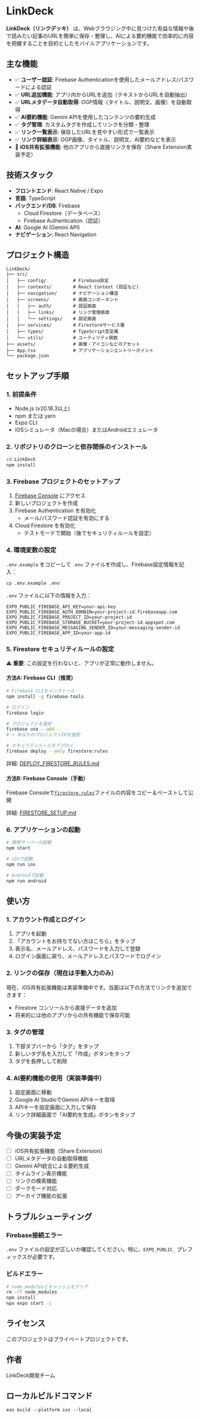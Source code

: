 # LinkDeck

**LinkDeck（リンクデッキ）** は、Webブラウジング中に見つけた有益な情報や後で読みたい記事のURLを簡単に保存・整理し、AIによる要約機能で効率的に内容を把握することを目的としたモバイルアプリケーションです。

## 主な機能

- ✅ **ユーザー認証**: Firebase Authenticationを使用したメールアドレス/パスワードによる認証
- ✅ **URL追加機能**: アプリ内からURLを追加（テキストからURLを自動抽出）
- ✅ **URLメタデータ自動取得**: OGP情報（タイトル、説明文、画像）を自動取得
- ✅ **AI要約機能**: Gemini APIを使用したコンテンツの要約生成
- ✅ **タグ管理**: カスタムタグを作成してリンクを分類・整理
- ✅ **リンク一覧表示**: 保存したURLを見やすい形式で一覧表示
- ✅ **リンク詳細表示**: OGP画像、タイトル、説明文、AI要約などを表示
- 🚧 **iOS共有拡張機能**: 他のアプリから直接リンクを保存（Share Extension実装予定）

## 技術スタック

- **フロントエンド**: React Native / Expo
- **言語**: TypeScript
- **バックエンド/DB**: Firebase
  - Cloud Firestore（データベース）
  - Firebase Authentication（認証）
- **AI**: Google AI (Gemini API)
- **ナビゲーション**: React Navigation

## プロジェクト構造

```
LinkDeck/
├── src/
│   ├── config/          # Firebase設定
│   ├── contexts/        # React Context (認証など)
│   ├── navigation/      # ナビゲーション構造
│   ├── screens/         # 画面コンポーネント
│   │   ├── auth/        # 認証画面
│   │   ├── links/       # リンク管理画面
│   │   └── settings/    # 設定画面
│   ├── services/        # Firestoreサービス層
│   ├── types/           # TypeScript型定義
│   └── utils/           # ユーティリティ関数
├── assets/              # 画像・アイコンなどのアセット
├── App.tsx              # アプリケーションエントリーポイント
└── package.json
```

## セットアップ手順

### 1. 前提条件

- Node.js (v20.18.3以上)
- npm または yarn
- Expo CLI
- iOSシミュレータ（Macの場合）またはAndroidエミュレータ

### 2. リポジトリのクローンと依存関係のインストール

```bash
cd LinkDeck
npm install
```

### 3. Firebase プロジェクトのセットアップ

1. [Firebase Console](https://console.firebase.google.com/) にアクセス
2. 新しいプロジェクトを作成
3. Firebase Authentication を有効化
   - メール/パスワード認証を有効にする
4. Cloud Firestore を有効化
   - テストモードで開始（後でセキュリティルールを設定）

### 4. 環境変数の設定

`.env.example` をコピーして `.env` ファイルを作成し、Firebase設定情報を記入：

```bash
cp .env.example .env
```

`.env` ファイルに以下の情報を入力：

```env
EXPO_PUBLIC_FIREBASE_API_KEY=your-api-key
EXPO_PUBLIC_FIREBASE_AUTH_DOMAIN=your-project-id.firebaseapp.com
EXPO_PUBLIC_FIREBASE_PROJECT_ID=your-project-id
EXPO_PUBLIC_FIREBASE_STORAGE_BUCKET=your-project-id.appspot.com
EXPO_PUBLIC_FIREBASE_MESSAGING_SENDER_ID=your-messaging-sender-id
EXPO_PUBLIC_FIREBASE_APP_ID=your-app-id
```

### 5. Firestore セキュリティルールの設定

⚠️ **重要**: この設定を行わないと、アプリが正常に動作しません。

#### 方法A: Firebase CLI（推奨）

```bash
# Firebase CLIをインストール
npm install -g firebase-tools

# ログイン
firebase login

# プロジェクトを選択
firebase use --add
# → あなたのプロジェクトIDを選択

# セキュリティルールをデプロイ
firebase deploy --only firestore:rules
```

詳細: [DEPLOY_FIRESTORE_RULES.md](DEPLOY_FIRESTORE_RULES.md)

#### 方法B: Firebase Console（手動）

Firebase Consoleで[`firestore.rules`](firestore.rules)ファイルの内容をコピー＆ペーストして公開

詳細: [FIRESTORE_SETUP.md](FIRESTORE_SETUP.md)

### 6. アプリケーションの起動

```bash
# 開発サーバーの起動
npm start

# iOSで起動
npm run ios

# Androidで起動
npm run android
```

## 使い方

### 1. アカウント作成とログイン

1. アプリを起動
2. 「アカウントをお持ちでない方はこちら」をタップ
3. 表示名、メールアドレス、パスワードを入力して登録
4. ログイン画面に戻り、メールアドレスとパスワードでログイン

### 2. リンクの保存（現在は手動入力のみ）

現在、iOS共有拡張機能は実装準備中です。当面は以下の方法でリンクを追加できます：

- Firestore コンソールから直接データを追加
- 将来的には他のアプリからの共有機能で保存可能

### 3. タグの管理

1. 下部タブバーから「タグ」をタップ
2. 新しいタグ名を入力して「作成」ボタンをタップ
3. タグを長押しして削除

### 4. AI要約機能の使用（実装準備中）

1. 設定画面に移動
2. Google AI StudioでGemini APIキーを取得
3. APIキーを設定画面に入力して保存
4. リンク詳細画面で「AI要約を生成」ボタンをタップ

## 今後の実装予定

- [ ] iOS共有拡張機能（Share Extension）
- [ ] URLメタデータの自動取得機能
- [ ] Gemini API統合による要約生成
- [ ] タイムライン表示機能
- [ ] リンクの検索機能
- [ ] ダークモード対応
- [ ] アーカイブ機能の拡張

## トラブルシューティング

### Firebase接続エラー

`.env` ファイルの設定が正しいか確認してください。特に、`EXPO_PUBLIC_` プレフィックスが必要です。

### ビルドエラー

```bash
# node_modulesとキャッシュをクリア
rm -rf node_modules
npm install
npx expo start -c
```

## ライセンス

このプロジェクトはプライベートプロジェクトです。

## 作者

LinkDeck開発チーム

## ローカルビルドコマンド
```
eas build --platform ios --local
```